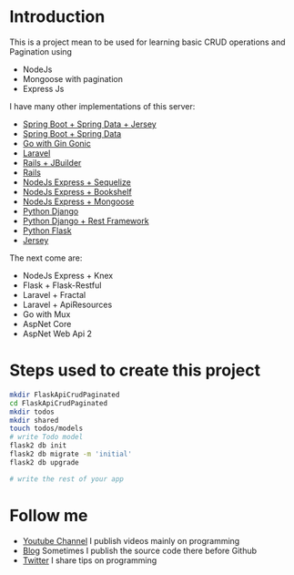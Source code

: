# Introduction
This is a project mean to be used for learning basic CRUD operations and Pagination using
- NodeJs
- Mongoose with pagination
- Express Js

I have many other implementations of this server:
- [Spring Boot + Spring Data + Jersey]()
- [Spring Boot + Spring Data]()
- [Go with Gin Gonic]()
- [Laravel]()
- [Rails + JBuilder]()
- [Rails]()
- [NodeJs Express + Sequelize]()
- [NodeJs Express + Bookshelf]()
- [NodeJs Express + Mongoose]()
- [Python Django]()
- [Python Django + Rest Framework]()
- [Python Flask]()
- [Jersey]()

The next come are:
- NodeJs Express + Knex
- Flask + Flask-Restful
- Laravel + Fractal
- Laravel + ApiResources
- Go with Mux
- AspNet Core
- AspNet Web Api 2
# Steps used to create this project
```bash
mkdir FlaskApiCrudPaginated
cd FlaskApiCrudPaginated
mkdir todos
mkdir shared
touch todos/models
# write Todo model
flask2 db init
flask2 db migrate -m 'initial'
flask2 db upgrade

# write the rest of your app

```

# Follow me
- [Youtube Channel](https://youtube.com/melardev) I publish videos mainly on programming
- [Blog](http://melardev.com) Sometimes I publish the source code there before Github
- [Twitter](https://twitter.com/@melardev) I share tips on programming